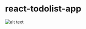 # react-todolist-app

![alt text](https://github.com/andtr-2021/react-todolist-app/blob/master/app%20ui.png)
